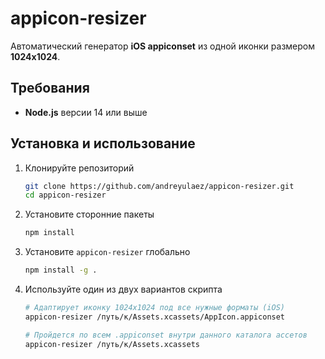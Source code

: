 # appicon-resizer

Автоматический генератор **iOS appiconset** из одной иконки размером **1024x1024**.

## Требования

- **Node.js** версии 14 или выше

## Установка и использование

1. Клонируйте репозиторий

    ```bash
    git clone https://github.com/andreyulaez/appicon-resizer.git
    cd appicon-resizer
    ```
3. Установите сторонние пакеты

    ```bash
    npm install
    ```
4. Установите `appicon-resizer` глобально

    ```bash
    npm install -g .
    ```
5. Используйте один из двух вариантов скрипта

    ```bash
    # Адаптирует иконку 1024x1024 под все нужные форматы (iOS)
    appicon-resizer /путь/к/Assets.xcassets/AppIcon.appiconset

    # Пройдется по всем .appiconset внутри данного каталога ассетов
    appicon-resizer /путь/к/Assets.xcassets
    ```
   
